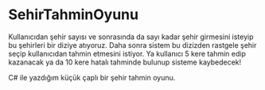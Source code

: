 # SehirTahminOyunu

Kullanıcıdan şehir sayısı ve sonrasında da sayı kadar şehir girmesini isteyip bu şehirleri bir diziye atıyoruz. Daha sonra sistem bu dizizden rastgele şehir seçip kullanıcıdan tahmin etmesini istiyor. Ya kullanıcı 5 kere tahmin edip kazanacak ya da 10 kere hatalı tahminde bulunup sisteme kaybedecek!

C# ile yazdığım küçük çaplı bir şehir tahmin oyunu.
